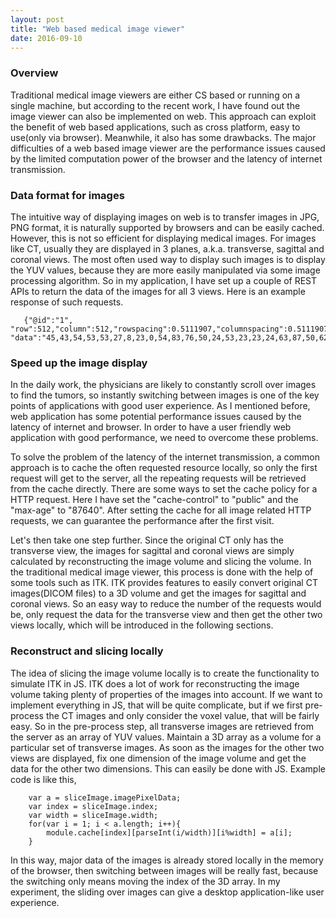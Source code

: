 ```yaml
---
layout: post
title: "Web based medical image viewer"
date: 2016-09-10
---
```

<h3>Overview</h3>
Traditional medical image viewers are either CS based or running on a single machine, but according to the recent work, I have found out the image viewer can also be implemented on web. This approach can exploit the benefit of web based applications, such as cross platform, easy to use(only via browser). Meanwhile, it also has some drawbacks. The major difficulties of a web based image viewer are the performance issues caused by the limited computation power of the browser and the latency of internet transmission.

<h3>Data format for images</h3>
The intuitive way of displaying images on web is to transfer images in JPG, PNG format, it is naturally supported by browsers and can be easily cached. However, this is not so efficient for displaying medical images. For images like CT, usually they are displayed in 3 planes, a.k.a. transverse, sagittal and coronal views. The most often used way to display such images is to display the YUV values, because they are more easily manipulated via some image processing algorithm. So in my application, I have set up a couple of REST APIs to return the data of the images for all 3 views. Here is an example response of such requests.

 ```
    {"@id":"1", "row":512,"column":512,"rowspacing":0.5111907,"columnspacing":0.5111907, "data":"45,43,54,53,53,27,8,23,0,54,83,76,50,24,53,23,23,24,63,87,50,62,60.....","intercept":1000}
 ```

<h3>Speed up the image display</h3>
In the daily work, the physicians are likely to constantly scroll over images to find the tumors, so instantly switching between images is one of the key points of applications with good user experience. As I mentioned before, web application has some potential performance issues caused by the latency of internet and browser. In order to have a user friendly web application with good performance, we need to overcome these problems.

To solve the problem of the latency of the internet transmission, a common approach is to cache the often requested resource locally, so only the first request will get to the server, all the repeating requests will be retrieved from the cache directly. There are some ways to set the cache policy for a HTTP request. Here I have set the "cache-control" to "public" and the "max-age" to "87640". After setting the cache for all image related HTTP requests, we can guarantee the performance after the first visit.

Let's then take one step further. Since the original CT only has the transverse view, the images for sagittal and coronal views are simply calculated by reconstructing the image volume and slicing the volume. In the traditional medical image viewer, this process is done with the help of some tools such as ITK. ITK provides features to easily convert original CT images(DICOM files) to a 3D volume and get the images for sagittal and coronal views. So an easy way to reduce the number of the requests would be, only request the data for the transverse view and then get the other two views locally, which will be introduced in the following sections.

<h3>Reconstruct and slicing locally</h3>
The idea of slicing the image volume locally is to create the functionality to simulate ITK in JS. ITK does a lot of work for reconstructing the image volume taking plenty of properties of the images into account. If we want to implement everything in JS, that will be quite complicate, but if we first pre-process the CT images and only consider the voxel value, that will be fairly easy. So in the pre-process step, all transverse images are retrieved from the server as an array of YUV values. Maintain a 3D array as a volume for a particular set of transverse images. As soon as the images for the other two views are displayed, fix one dimension of the image volume and get the data for the other two dimensions. This can easily be done with JS. Example code is like this,

```
    var a = sliceImage.imagePixelData;
    var index = sliceImage.index;
    var width = sliceImage.width;
    for(var i = 1; i < a.length; i++){
        module.cache[index][parseInt(i/width)][i%width] = a[i];
    }
```

In this way, major data of the images is already stored locally in the memory of the browser, then switching between images will be really fast, because the switching only means moving the index of the 3D array. In my experiment, the sliding over images can give a desktop application-like user experience.